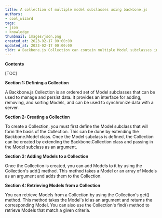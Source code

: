 ```yaml
---
title: A collection of multiple model subclasses using backbone.js
authors:
- cool_wizard
tags:
- json
- knowledge
thumbnail: images/json.png
created_at: 2023-02-17 00:00:00
updated_at: 2023-02-17 00:00:00
tldr: A Backbone.js Collection can contain multiple Model subclasses in Json format.
---
```


**Contents**

[TOC]

**Section 1: Defining a Collection**

A Backbone.js Collection is an ordered set of Model subclasses that can be used to manage and persist data. It provides an interface for adding, removing, and sorting Models, and can be used to synchronize data with a server.

**Section 2: Creating a Collection**

To create a Collection, you must first define the Model subclass that will form the basis of the Collection. This can be done by extending the Backbone.Model class. Once the Model subclass is defined, the Collection can be created by extending the Backbone.Collection class and passing in the Model subclass as an argument.

**Section 3: Adding Models to a Collection**

Once the Collection is created, you can add Models to it by using the Collection's add() method. This method takes a Model or an array of Models as an argument and adds them to the Collection.

**Section 4: Retrieving Models from a Collection**

You can retrieve Models from a Collection by using the Collection's get() method. This method takes the Model's id as an argument and returns the corresponding Model. You can also use the Collection's find() method to retrieve Models that match a given criteria.
